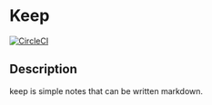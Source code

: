 # Keep

[![CircleCI](https://circleci.com/gh/yyoichi/keep/tree/master.svg?style=svg)](https://circleci.com/gh/yyoichi/keep/tree/master)

## Description

keep is simple notes that can be written markdown.

